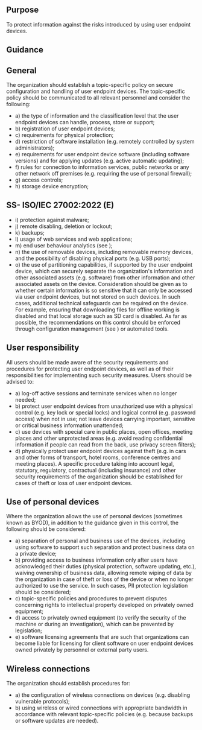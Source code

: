 ## Purpose
To protect information against the risks introduced by using user endpoint devices.
## Guidance
## General
The organization should establish a topic-specific policy on secure configuration and handling of user endpoint  devices.  The  topic-specific  policy  should  be  communicated  to  all  relevant  personnel  and consider the following:
- a) the  type  of  information  and  the  classification  level  that  the  user  endpoint  devices  can  handle, process, store or support;
- b) registration of user endpoint devices;
- c) requirements for physical protection;
- d) restriction of software installation (e.g. remotely controlled by system administrators);
- e) requirements for  user  endpoint  device  software  (including  software  versions)  and  for  applying updates (e.g. active automatic updating);
- f) rules for connection to information services, public networks or any other network off premises (e.g. requiring the use of personal firewall);
- g) access controls;
- h) storage device encryption;
## SS- ISO/IEC 27002:2022 (E)
- i) protection against malware;
- j) remote disabling, deletion or lockout;
- k) backups;
- l) usage of web services and web applications;
- m)  end user behaviour analytics (see  );
- n) the use of removable devices, including removable memory devices, and the possibility of disabling physical ports (e.g. USB ports);
- o) the use of partitioning capabilities, if supported by the user endpoint device, which can securely separate  the  organization's  information  and  other  associated  assets  (e.g.  software)  from  other information and other associated assets on the device.
Consideration  should  be  given  as  to  whether  certain  information  is  so  sensitive  that  it  can  only  be accessed via user endpoint devices, but not stored on such devices. In such cases, additional technical safeguards  can  be  required  on  the  device.  For  example,  ensuring  that  downloading  files  for  offline working is disabled and that local storage such as SD card is disabled.
As  far  as  possible,  the  recommendations  on  this  control  should  be  enforced  through  configuration management (see ) or automated tools.
## User responsibility
All  users  should  be  made  aware  of  the  security  requirements  and  procedures  for  protecting  user endpoint devices, as well as of their responsibilities for implementing such security measures. Users should be advised to:
- a) log-off active sessions and terminate services when no longer needed;
- b) protect  user  endpoint  devices  from  unauthorized  use  with  a  physical  control  (e.g.  key  lock  or special locks) and logical control (e.g. password access) when not in use; not leave devices carrying important, sensitive or critical business information unattended;
- c) use devices with special care in public places, open offices, meeting places and other unprotected areas (e.g.  avoid  reading confidential information if people can read from the back, use privacy screen filters);
- d) physically protect user endpoint devices against theft (e.g. in cars and other forms of transport, hotel rooms, conference centres and meeting places).
A specific procedure taking into account legal, statutory, regulatory, contractual (including insurance) and other security requirements of the organization should be established for cases of theft or loss of user endpoint devices.
## Use of personal devices
Where the organization allows the use of personal devices (sometimes known as BYOD), in addition to the guidance given in this control, the following should be considered:
- a) separation of personal and business use of the devices, including using software to support such separation and protect business data on a private device;
- b) providing access to business information only after users have acknowledged their duties (physical protection, software updating, etc.), waiving ownership of business data, allowing remote wiping of data by the organization in case of theft or loss of the device or when no longer authorized to use the service. In such cases, PII protection legislation should be considered;
- c) topic-specific policies and procedures to prevent disputes concerning rights to intellectual property developed on privately owned equipment;
- d) access  to  privately  owned  equipment  (to  verify  the  security  of  the  machine  or  during  an investigation), which can be prevented by legislation;
- e) software licensing agreements that are such that organizations can become liable for licensing for client software on user endpoint devices owned privately by personnel or external party users.
## Wireless connections
The organization should establish procedures for:
- a) the configuration of wireless connections on devices (e.g. disabling vulnerable protocols);
- b) using  wireless  or  wired  connections  with  appropriate  bandwidth  in  accordance  with  relevant topic-specific policies (e.g. because backups or software updates are needed).
